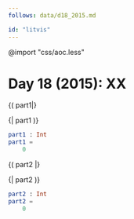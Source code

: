 ```yaml
---
follows: data/d18_2015.md

id: "litvis"
---
```


@import "css/aoc.less"

# Day 18 (2015): XX

{( part1|}

{| part1 )}

```elm {l r}
part1 : Int
part1 =
    0
```

{( part2 |}

{| part2 )}

```elm {l r}
part2 : Int
part2 =
    0
```
